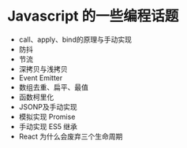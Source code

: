 # Javascript 的一些编程话题

* call、apply、bind的原理与手动实现
* 防抖
* 节流
* 深拷贝与浅拷贝
* Event Emitter
* 数组去重、扁平、最值
* 函数柯里化
* JSONP及手动实现
* 模拟实现 Promise
* 手动实现 ES5 继承
* React 为什么会废弃三个生命周期